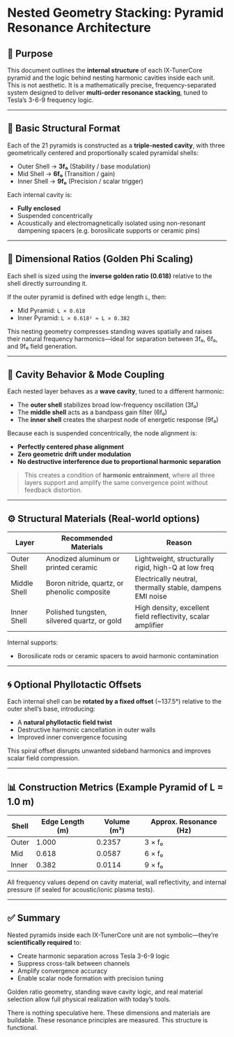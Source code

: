 # Nested Geometry Stacking: Pyramid Resonance Architecture

## 📐 Purpose

This document outlines the **internal structure** of each IX-TunerCore pyramid and the logic behind nesting harmonic cavities inside each unit. This is not aesthetic. It is a mathematically precise, frequency-separated system designed to deliver **multi-order resonance stacking**, tuned to Tesla’s 3-6-9 frequency logic.

---

## 🔺 Basic Structural Format

Each of the 21 pyramids is constructed as a **triple-nested cavity**, with three geometrically centered and proportionally scaled pyramidal shells:

- Outer Shell → **3f₀** (Stability / base modulation)
- Mid Shell → **6f₀** (Transition / gain)
- Inner Shell → **9f₀** (Precision / scalar trigger)

Each internal cavity is:
- **Fully enclosed**
- Suspended concentrically
- Acoustically and electromagnetically isolated using non-resonant dampening spacers (e.g. borosilicate supports or ceramic pins)

---

## 📏 Dimensional Ratios (Golden Phi Scaling)

Each shell is sized using the **inverse golden ratio (0.618)** relative to the shell directly surrounding it.

If the outer pyramid is defined with edge length `L`, then:

- Mid Pyramid: `L × 0.618`
- Inner Pyramid: `L × 0.618² ≈ L × 0.382`

This nesting geometry compresses standing waves spatially and raises their natural frequency harmonics—ideal for separation between 3f₀, 6f₀, and 9f₀ field generation.

---

## 🔄 Cavity Behavior & Mode Coupling

Each nested layer behaves as a **wave cavity**, tuned to a different harmonic:

- The **outer shell** stabilizes broad low-frequency oscillation (3f₀)
- The **middle shell** acts as a bandpass gain filter (6f₀)
- The **inner shell** creates the sharpest node of energetic response (9f₀)

Because each is suspended concentrically, the node alignment is:
- **Perfectly centered phase alignment**
- **Zero geometric drift under modulation**
- **No destructive interference due to proportional harmonic separation**

> This creates a condition of **harmonic entrainment**, where all three layers support and amplify the same convergence point without feedback distortion.

---

## ⚙️ Structural Materials (Real-world options)

| Layer         | Recommended Materials                         | Reason                                                      |
|---------------|-----------------------------------------------|-------------------------------------------------------------|
| Outer Shell   | Anodized aluminum or printed ceramic          | Lightweight, structurally rigid, high-Q at low freq         |
| Middle Shell  | Boron nitride, quartz, or phenolic composite  | Electrically neutral, thermally stable, dampens EMI noise   |
| Inner Shell   | Polished tungsten, silvered quartz, or gold   | High density, excellent field reflectivity, scalar amplifier|

Internal supports:
- Borosilicate rods or ceramic spacers to avoid harmonic contamination

---

## 🌀 Optional Phyllotactic Offsets

Each internal shell can be **rotated by a fixed offset** (~137.5°) relative to the outer shell’s base, introducing:
- A **natural phyllotactic field twist**
- Destructive harmonic cancellation in outer walls
- Improved inner convergence focusing

This spiral offset disrupts unwanted sideband harmonics and improves scalar field compression.

---

## 📊 Construction Metrics (Example Pyramid of L = 1.0 m)

| Shell        | Edge Length (m) | Volume (m³) | Approx. Resonance (Hz) |
|--------------|------------------|--------------|-------------------------|
| Outer        | 1.000            | 0.2357       | 3 × f₀                  |
| Mid          | 0.618            | 0.0587       | 6 × f₀                  |
| Inner        | 0.382            | 0.0114       | 9 × f₀                  |

All frequency values depend on cavity material, wall reflectivity, and internal pressure (if sealed for acoustic/ionic plasma tests).

---

## ✅ Summary

Nested pyramids inside each IX-TunerCore unit are not symbolic—they’re **scientifically required** to:
- Create harmonic separation across Tesla 3-6-9 logic
- Suppress cross-talk between channels
- Amplify convergence accuracy
- Enable scalar node formation with precision tuning

Golden ratio geometry, standing wave cavity logic, and real material selection allow full physical realization with today’s tools.

There is nothing speculative here. These dimensions and materials are buildable. These resonance principles are measured. This structure is functional.
